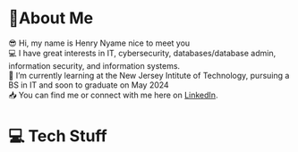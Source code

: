 # :eyes:About Me
:sunglasses:	Hi, my name is Henry Nyame nice to meet you<br>:computer:	I have great interests in IT, cybersecurity, databases/database admin, information security, and information systems.<br>:scroll:	I’m currently learning at the New Jersey Intitute of Technology, pursuing a BS in IT and soon to graduate on May 2024<br>
:inbox_tray:	You can find me or connect with me here on <a href="https://www.linkedin.com/in/henrynyame/" target="_blank">LinkedIn</a>.


# :computer:	Tech Stuff
